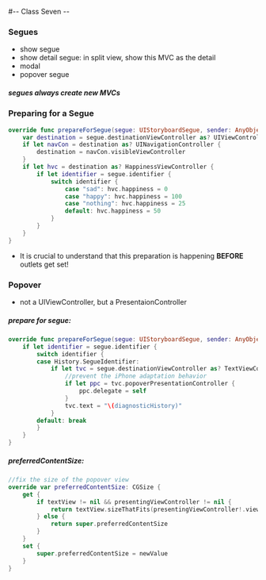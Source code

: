 #-- Class Seven --

### Segues

* show segue
* show detail segue: in split view, show this MVC as the detail
* modal
* popover segue

##### segues always create new MVCs

### Preparing for a Segue

```swift
override func prepareForSegue(segue: UIStoryboardSegue, sender: AnyObject?) {
    var destination = segue.destinationViewController as? UIViewController
    if let navCon = destination as? UINavigationController {
        destination = navCon.visibleViewController
    }
    if let hvc = destination as? HappinessViewController {
        if let identifier = segue.identifier {
            switch identifier {
                case "sad": hvc.happiness = 0
                case "happy": hvc.happiness = 100
                case "nothing": hvc.happiness = 25
                default: hvc.happiness = 50
            }
        }
    }
}
```

* It is crucial to understand that this preparation is happening **BEFORE** outlets get set!

### Popover

* not a UIViewController, but a PresentaionController

##### prepare for segue:

```swift
override func prepareForSegue(segue: UIStoryboardSegue, sender: AnyObject?) {
    if let identifier = segue.identifier {
        switch identifier {
        case History.SegueIdentifier:
            if let tvc = segue.destinationViewController as? TextViewController {
                //prevent the iPhone adaptation behavior
                if let ppc = tvc.popoverPresentationController {
                    ppc.delegate = self
                }
                tvc.text = "\(diagnosticHistory)"
            }
        default: break
        }
    }
}
```
##### preferredContentSize:

```swift
//fix the size of the popover view
override var preferredContentSize: CGSize {
    get {
        if textView != nil && presentingViewController != nil {
            return textView.sizeThatFits(presentingViewController!.view.bounds.size)
        } else {
            return super.preferredContentSize
        }
    }
    set {
        super.preferredContentSize = newValue
    }
}
```